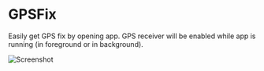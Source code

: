 GPSFix
=========

Easily get GPS fix by opening app.
GPS receiver will be enabled while app is running (in foreground or in background).

![Screenshot](/relative/path/to/Screenshot.png?raw=true)
